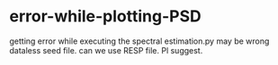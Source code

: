 # error-while-plotting-PSD
getting error while executing the spectral estimation.py
may be wrong dataless seed file.
can we use RESP file. Pl suggest.
